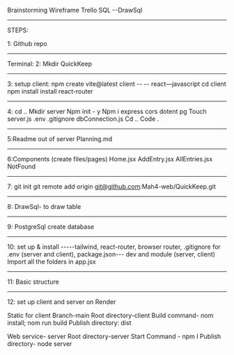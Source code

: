 Brainstorming
Wireframe
Trello
SQL --DrawSql

---
STEPS:

1: Github repo

---

Terminal:
2: Mkdir QuickKeep

---

3: setup client:
npm create vite@latest client -- -- react—javascript
cd client
npm install
 install react-router

---

4: cd ..
Mkdir server
Npm init - y
Npm i express cors dotent pg
Touch server.js .env .gitignore dbConnection.js
Cd ..
Code .

---

5:Readme out of server
Planning.md

---

6:Components (create files/pages)
Home.jsx
AddEntry.jsx
AllEntries.jsx
NotFound

---

7: git init
git remote add origin git@github.com:Mah4-web/QuickKeep.git

---

8: DrawSql- to draw table 

---

9: PostgreSql create database

---

10: set up & install -----tailwind, react-router, browser router, .gitignore for .env (server and client), package.json--- dev and module (server, client)
Import all the folders in app.jsx

---

11: Basic structure

---

12: set up client and server on Render

Static for client
Branch-main
Root directory-client
Build command- nom install; nom run build
Publish directory: dist

Web service- server
Root directory-server
Start Command - npm I
Publish directory- node server